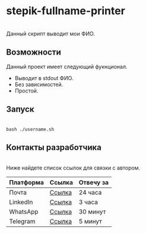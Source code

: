 
<h1>stepik-fullname-printer</h1>
<br>
Данный скрипт выводит мои ФИО.
<h2>Возможности</h2>

Данный проект имеет следующий фукнционал.
<ul>
  <li>Выводит в stdout ФИО.</li>
  <li>Без зависимостей.</li>
  <li>Простой.</li>
</ul> 
<h2>Запуск</h2>
<br>
<code>bash ./username.sh</code>

<h2>Контакты разработчика</h2>
<br>
Ниже найдете список ссылок для связки с автором. <br>

| Платформа | Ссылка                                                               | Отвечу за |
|-----------|----------------------------------------------------------------------|-----------|
| Почта     | [Ссылка](mailto:bakytzhanuly.alihan@gmail.com)                       | 24 часа   |
| LinkedIn  | [Ссылка](https://www.linkedin.com/in/alihan-bakytzhanuly-522889187/) | 3 часа    |
| WhatsApp  | [Ссылка](https://wa.me/+77713710765)                                 | 30 минут  |
| Telegram  | [Ссылка](https://t.me/AlihanBakytzhanuly)                            | 5 минут   |






